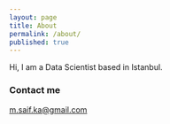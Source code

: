 ```yaml
---
layout: page
title: About
permalink: /about/
published: true
---
```

Hi, I am a Data Scientist based in Istanbul.

### Contact me

[m.saif.ka@gmail.com](mailto:m.saif.ka@gmail.com)
